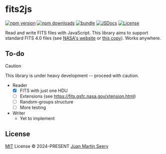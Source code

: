 # fits2js

[![npm version][npm-version-src]][npm-version-href]
[![npm downloads][npm-downloads-src]][npm-downloads-href]
[![bundle][bundle-src]][bundle-href]
[![JSDocs][jsdocs-src]][jsdocs-href]
[![License][license-src]][license-href]

Read and write FITS files with JavaScript. This library aims to support standard FITS 4.0 files (see [NASA's website](https://fits.gsfc.nasa.gov/fits_standard.html) or [this copy](./assets/fits_standard40aa-le.pdf)). Works anywhere.

## To-do

> [!CAUTION]
> This library is under heavy development -- proceed with caution.

- Reader
  - [x] FITS with just one HDU
  - [ ] Extensions (see <https://fits.gsfc.nasa.gov/xtension.html>)
  - [ ] Random-groups structure
  - [ ] More testing
- Writer
  - Yet to implement

## License

[MIT](./LICENSE) License © 2024-PRESENT [Juan Martín Seery](https://github.com/JuanM04)

<!-- Badges -->

[npm-version-src]: https://img.shields.io/npm/v/fits2js?style=flat&colorA=080f12&colorB=1fa669
[npm-version-href]: https://npmjs.com/package/fits2js
[npm-downloads-src]: https://img.shields.io/npm/dm/fits2js?style=flat&colorA=080f12&colorB=1fa669
[npm-downloads-href]: https://npmjs.com/package/fits2js
[bundle-src]: https://img.shields.io/bundlephobia/minzip/fits2js?style=flat&colorA=080f12&colorB=1fa669&label=minzip
[bundle-href]: https://bundlephobia.com/result?p=fits2js
[license-src]: https://img.shields.io/github/license/JuanM04/fits2js.svg?style=flat&colorA=080f12&colorB=1fa669
[license-href]: https://github.com/JuanM04/fits2js/blob/main/LICENSE
[jsdocs-src]: https://img.shields.io/badge/jsdocs-reference-080f12?style=flat&colorA=080f12&colorB=1fa669
[jsdocs-href]: https://www.jsdocs.io/package/fits2js
